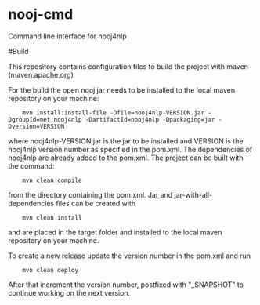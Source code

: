 nooj-cmd
========

Command line interface for nooj4nlp

#Build

This repository contains configuration files to build the project with maven (maven.apache.org)

For the build the open nooj jar needs to be installed to the local maven repository on your machine:
```Shell
	mvn install:install-file -Dfile=nooj4nlp-VERSION.jar -DgroupId=net.nooj4nlp -DartifactId=nooj4nlp -Dpackaging=jar -Dversion=VERSION
```
where nooj4nlp-VERSION.jar is the jar to be installed and VERSION is the nooj4nlp version number as specified in the pom.xml. The dependencies of nooj4nlp are already added  to the pom.xml.
The project can be built with the command:
```Shell
	mvn clean compile
```
from the directory containing the pom.xml. Jar and jar-with-all-dependencies files can be created with
```Shell
	mvn clean install
```
and are placed in the target folder and installed to the local maven repository on your machine.

To create a new release update the version number in the pom.xml and run
```Shell
	mvn clean deploy
```
After that increment the version number, postfixed with "_SNAPSHOT" to continue working on the next version.

